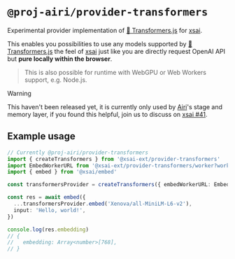 # `@proj-airi/provider-transformers`

Experimental provider implementation of [🤗 Transformers.js](https://github.com/huggingface/transformers.js) for [xsai](https://github.com/moeru-ai/xsai).

This enables you possibilities to use any models supported by [🤗 Transformers.js](https://github.com/huggingface/transformers.js) the feel of [xsai](https://github.com/moeru-ai/xsai) just like you are directly request OpenAI API but **pure locally within the browser**.

> This is also possible for runtime with WebGPU or Web Workers support, e.g. Node.js.

> [!WARNING]
>
> This haven't been released yet, it is currently only used by [Airi](https://github.com/moeru-ai/airi)'s stage and memory layer, if you found this helpful, join us to discuss on [xsai #41](https://github.com/moeru-ai/xsai/issues/41).

## Example usage

```ts
// Currently @proj-airi/provider-transformers
import { createTransformers } from '@xsai-ext/provider-transformers'
import EmbedWorkerURL from '@xsai-ext/provider-transformers/worker?worker&url'
import { embed } from '@xsai/embed'

const transformersProvider = createTransformers({ embedWorkerURL: EmbedWorkerURL })

const res = await embed({
  ...transformersProvider.embed('Xenova/all-MiniLM-L6-v2'),
  input: 'Hello, world!',
})

console.log(res.embedding)
// {
//   embedding: Array<number>[768],
// }
```
